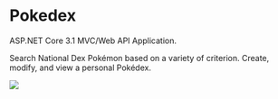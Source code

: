 # Pokedex
<div>
  <p>ASP.NET Core 3.1 MVC/Web API Application.</p>
  <p>Search National Dex Pokémon based on a variety of criterion. Create, modify, and view a personal Pokédex.</p>
</div>
<img src="https://img.shields.io/github/languages/code-size/robynstanco/Pokedex?logo=github"/>
